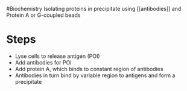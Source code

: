 #Biochemistry 
Isolating proteins in precipitate using [[antibodies]] and Protein A or G-coupled beads
# Steps
* Lyse cells to release antigen (POI)
* Add antibodies for POI
* Add protein A, which binds to constant region of antibodies
* Antibodies in turn bind by variable region to antigens and form a precipitate